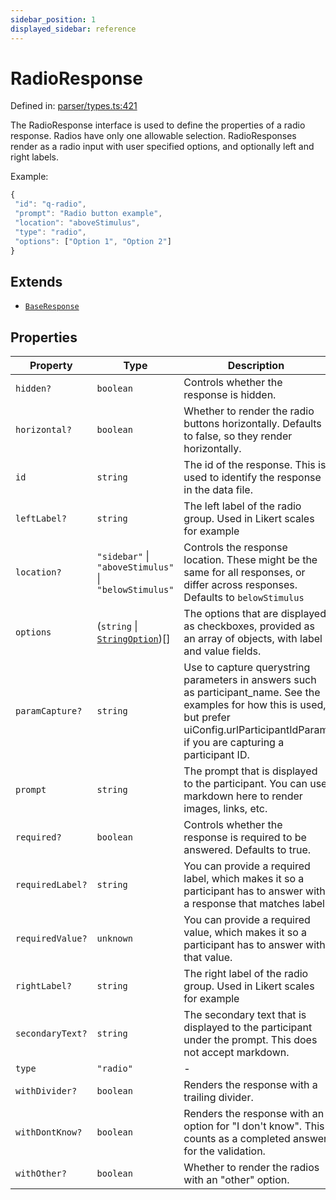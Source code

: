 ```yaml
---
sidebar_position: 1
displayed_sidebar: reference
---
```


# RadioResponse

Defined in: [parser/types.ts:421](https://github.com/revisit-studies/study/blob/8321281ac346f1aa0a6d05a2638ef2608adef62e/src/parser/types.ts#L421)

The RadioResponse interface is used to define the properties of a radio response. Radios have only one allowable selection.
RadioResponses render as a radio input with user specified options, and optionally left and right labels.

Example:
```js
{
 "id": "q-radio",
 "prompt": "Radio button example",
 "location": "aboveStimulus",
 "type": "radio",
 "options": ["Option 1", "Option 2"]
}
```

## Extends

- [`BaseResponse`](BaseResponse.md)

## Properties

| Property | Type | Description | Inherited from | Defined in |
| ------ | ------ | ------ | ------ | ------ |
| <a id="hidden"></a> `hidden?` | `boolean` | Controls whether the response is hidden. | [`BaseResponse`](BaseResponse.md).[`hidden`](BaseResponse.md#hidden) | [parser/types.ts:185](https://github.com/revisit-studies/study/blob/8321281ac346f1aa0a6d05a2638ef2608adef62e/src/parser/types.ts#L185) |
| <a id="horizontal"></a> `horizontal?` | `boolean` | Whether to render the radio buttons horizontally. Defaults to false, so they render horizontally. | - | [parser/types.ts:430](https://github.com/revisit-studies/study/blob/8321281ac346f1aa0a6d05a2638ef2608adef62e/src/parser/types.ts#L430) |
| <a id="id"></a> `id` | `string` | The id of the response. This is used to identify the response in the data file. | [`BaseResponse`](BaseResponse.md).[`id`](BaseResponse.md#id) | [parser/types.ts:169](https://github.com/revisit-studies/study/blob/8321281ac346f1aa0a6d05a2638ef2608adef62e/src/parser/types.ts#L169) |
| <a id="leftlabel"></a> `leftLabel?` | `string` | The left label of the radio group. Used in Likert scales for example | - | [parser/types.ts:426](https://github.com/revisit-studies/study/blob/8321281ac346f1aa0a6d05a2638ef2608adef62e/src/parser/types.ts#L426) |
| <a id="location"></a> `location?` | `"sidebar"` \| `"aboveStimulus"` \| `"belowStimulus"` | Controls the response location. These might be the same for all responses, or differ across responses. Defaults to `belowStimulus` | [`BaseResponse`](BaseResponse.md).[`location`](BaseResponse.md#location) | [parser/types.ts:177](https://github.com/revisit-studies/study/blob/8321281ac346f1aa0a6d05a2638ef2608adef62e/src/parser/types.ts#L177) |
| <a id="options"></a> `options` | (`string` \| [`StringOption`](StringOption.md))[] | The options that are displayed as checkboxes, provided as an array of objects, with label and value fields. | - | [parser/types.ts:424](https://github.com/revisit-studies/study/blob/8321281ac346f1aa0a6d05a2638ef2608adef62e/src/parser/types.ts#L424) |
| <a id="paramcapture"></a> `paramCapture?` | `string` | Use to capture querystring parameters in answers such as participant_name. See the examples for how this is used, but prefer uiConfig.urlParticipantIdParam if you are capturing a participant ID. | [`BaseResponse`](BaseResponse.md).[`paramCapture`](BaseResponse.md#paramcapture) | [parser/types.ts:183](https://github.com/revisit-studies/study/blob/8321281ac346f1aa0a6d05a2638ef2608adef62e/src/parser/types.ts#L183) |
| <a id="prompt"></a> `prompt` | `string` | The prompt that is displayed to the participant. You can use markdown here to render images, links, etc. | [`BaseResponse`](BaseResponse.md).[`prompt`](BaseResponse.md#prompt) | [parser/types.ts:171](https://github.com/revisit-studies/study/blob/8321281ac346f1aa0a6d05a2638ef2608adef62e/src/parser/types.ts#L171) |
| <a id="required"></a> `required?` | `boolean` | Controls whether the response is required to be answered. Defaults to true. | [`BaseResponse`](BaseResponse.md).[`required`](BaseResponse.md#required) | [parser/types.ts:175](https://github.com/revisit-studies/study/blob/8321281ac346f1aa0a6d05a2638ef2608adef62e/src/parser/types.ts#L175) |
| <a id="requiredlabel"></a> `requiredLabel?` | `string` | You can provide a required label, which makes it so a participant has to answer with a response that matches label. | [`BaseResponse`](BaseResponse.md).[`requiredLabel`](BaseResponse.md#requiredlabel) | [parser/types.ts:181](https://github.com/revisit-studies/study/blob/8321281ac346f1aa0a6d05a2638ef2608adef62e/src/parser/types.ts#L181) |
| <a id="requiredvalue"></a> `requiredValue?` | `unknown` | You can provide a required value, which makes it so a participant has to answer with that value. | [`BaseResponse`](BaseResponse.md).[`requiredValue`](BaseResponse.md#requiredvalue) | [parser/types.ts:179](https://github.com/revisit-studies/study/blob/8321281ac346f1aa0a6d05a2638ef2608adef62e/src/parser/types.ts#L179) |
| <a id="rightlabel"></a> `rightLabel?` | `string` | The right label of the radio group. Used in Likert scales for example | - | [parser/types.ts:428](https://github.com/revisit-studies/study/blob/8321281ac346f1aa0a6d05a2638ef2608adef62e/src/parser/types.ts#L428) |
| <a id="secondarytext"></a> `secondaryText?` | `string` | The secondary text that is displayed to the participant under the prompt. This does not accept markdown. | [`BaseResponse`](BaseResponse.md).[`secondaryText`](BaseResponse.md#secondarytext) | [parser/types.ts:173](https://github.com/revisit-studies/study/blob/8321281ac346f1aa0a6d05a2638ef2608adef62e/src/parser/types.ts#L173) |
| <a id="type"></a> `type` | `"radio"` | - | - | [parser/types.ts:422](https://github.com/revisit-studies/study/blob/8321281ac346f1aa0a6d05a2638ef2608adef62e/src/parser/types.ts#L422) |
| <a id="withdivider"></a> `withDivider?` | `boolean` | Renders the response with a trailing divider. | [`BaseResponse`](BaseResponse.md).[`withDivider`](BaseResponse.md#withdivider) | [parser/types.ts:187](https://github.com/revisit-studies/study/blob/8321281ac346f1aa0a6d05a2638ef2608adef62e/src/parser/types.ts#L187) |
| <a id="withdontknow"></a> `withDontKnow?` | `boolean` | Renders the response with an option for "I don't know". This counts as a completed answer for the validation. | [`BaseResponse`](BaseResponse.md).[`withDontKnow`](BaseResponse.md#withdontknow) | [parser/types.ts:189](https://github.com/revisit-studies/study/blob/8321281ac346f1aa0a6d05a2638ef2608adef62e/src/parser/types.ts#L189) |
| <a id="withother"></a> `withOther?` | `boolean` | Whether to render the radios with an "other" option. | - | [parser/types.ts:432](https://github.com/revisit-studies/study/blob/8321281ac346f1aa0a6d05a2638ef2608adef62e/src/parser/types.ts#L432) |
